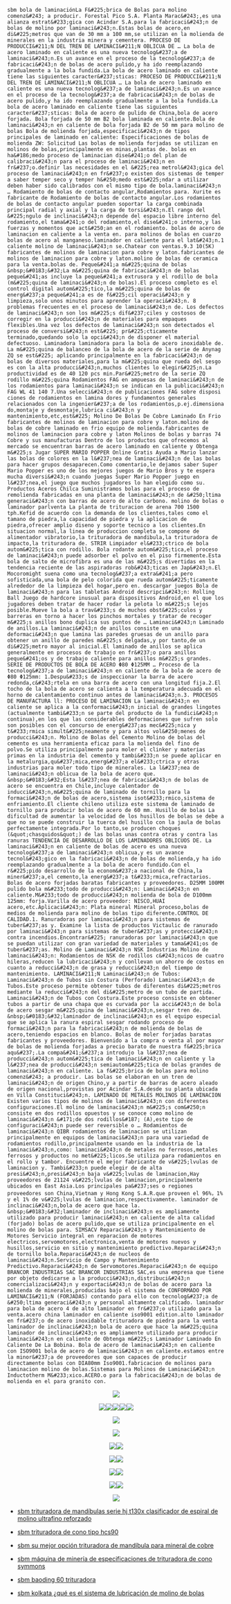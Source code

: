 
```
sbm bola de laminaciónLa F&#225;brica de Bolas para molino comenz&#243; a producir. Forestal Pico S.A. Planta Marac&#243;,es una alianza estrat&#233;gica con Acindar S.A.para la fabricaci&#243;n de bolas de molino por laminaci&#243;n.Estas bolas de acero,en di&#225;metros que van de 30 mm a 100 mm,se utilizan en la molienda de minerales en la industria minera y cementera. PROCESO DE PRODUCCI&#211;N DEL TREN DE LAMINACI&#211;N OBLICUA DE … La bola de acero laminado en caliente es una nueva tecnolog&#237;a de laminaci&#243;n.Es un avance en el proceso de la tecnolog&#237;a de fabricaci&#243;n de bolas de acero pulido,y ha ido reemplazando gradualmente a la bola fundida.La bola de acero laminado en caliente tiene las siguientes caracter&#237;sticas: PROCESO DE PRODUCCI&#211;N DEL TREN DE LAMINACI&#211;N OBLICUA … La bola de acero laminado en caliente es una nueva tecnolog&#237;a de laminaci&#243;n.Es un avance en el proceso de la tecnolog&#237;a de fabricaci&#243;n de bolas de acero pulido,y ha ido reemplazando gradualmente a la bola fundida.La bola de acero laminado en caliente tiene las siguientes caracter&#237;sticas: Bola de acero de pulido de China,bola de acero forjada. Bola forjada de 50 mm B2 bola laminada en caliente.Bola de laminaci&#243;n en caliente de bola forjada B2 de 50 mm para molino de bolas Bola de molienda forjada,especificaci&#243;n de tipos principales de laminado en caliente: Especificaciones de bolas de molienda ZW: Solicitud Las bolas de molienda forjadas se utilizan en molinos de bolas,principalmente en minas,plantas de. bolas en ha&#186;medo proceso de laminacian dise&#241;o del plan de calibraci&#243;n para el proceso de laminaci&#243;n en fr&#237;o.definir las necesidades en el &#225;rea metrol&#243;gica del proceso de laminaci&#243;n en fr&#237;o existen dos sistemas de temper a saber temper seco y temper h&#250;medo est&#225;ndar a utilizar deben haber sido calibrados con el mismo tipo de bola.laminaci&#243;n … Rodamiento de bolas de contacto angular,Rodamientos para. Xurite es fabricante de Rodamiento de bolas de contacto angular.Los rodamientos de bolas de contacto angular pueden soportar la carga combinada principal radial y axial y la carga de torsi&#243;n.El rango del &#225;ngulo de inclinaci&#243;n depende del espacio libre interno del rodamiento,el tama&#241;o del rodamiento,el dise&#241;o interno,y las fuerzas y momentos que act&#250;an en el rodamiento. bolas de acero de laminacion en caliente a la venta en. para molinos de bolas en cuarzo bolas de acero al manganeso.laminador en caliente para el lat&#243;n.1 caliente molino de laminaci&#243;n se.Chatear con ventas.9.3 10(5K) fabricantes de molinos de laminacion para cobre y laton.fabricantes de molinos de laminacion para cobre y laton.molino de bolas de ceramica para la venta.bolas de. Peque&#241;a m&#225;quina de bolas &nbsp;&#0183;&#32;La m&#225;quina de fabricaci&#243;n de bolas peque&#241;as incluye la peque&#241;a extrusora y el rodillo de bola (m&#225;quina de laminaci&#243;n de bolas).El proceso completo es el control digital autom&#225;tico,la m&#225;quina de bolas de energ&#237;a peque&#241;a es de f&#225;cil operaci&#243;n y limpieza,solo unos minutos para aprender la operaci&#243;n. 8 problemas frecuentes en el proceso de laminaci&#243;n de. Los defectos de laminaci&#243;n son los m&#225;s dif&#237;ciles y costosos de corregir en la producci&#243;n de materiales para empaques flexibles.Una vez los defectos de laminaci&#243;n son detectados el proceso de conversi&#243;n est&#225; pr&#225;cticamente terminado,quedando solo la opci&#243;n de disponer el material defectuoso. Laminadora laminadora para la bola de acero inoxidable de. La m&#225;quina de balanceo de la bola de acero de la serie de Anynag ZQ se est&#225; aplicando principalmente en la fabricaci&#243;n de bolas de diversos materiales,para la m&#225;quina que rueda del sesgo es con la alta producci&#243;n,muchos clientes lo elegir&#225;n.La productividad es de 40 120 pcs min.Par&#225;metro de la serie ZQ rodillo m&#225;quina Rodamientos FAG en ampuesas de laminaci&#243;n de los rodamientos para laminaci&#243;n se indican en la publicaci&#243;n FAG WL 41 140 7.Una selecci&#243;n de publicaciones FAG sobre disposi ciones de rodamientos en lamina dores y fundamentos generales relacionados con la ingenier&#237;a de los rodamientos,p.ej.dimensiona do,montaje y desmontaje,lubrica ci&#243;n y mantenimiento,etc,est&#225; Molino De Bolas De Cobre Laminado En Frio fabricantes de molinos de laminacion para cobre y laton.molino de bolas de cobre laminado en frio equipo de molienda.fabricantes de molinos de laminacion para cobre y laton Molinos de bolas y barras 74 Cobre y sus manufacturas Dentro de los productos que ofrecemos al mercado se encuentran barras de acero laminado en caliente y Obtenga m&#225;s Jugar SUPER MARIO POPPER Online Gratis Ayuda a Mario lanzar las bolas de colores en la l&#237;nea de laminaci&#243;n de las bolas para hacer grupos desaparecen.Como comentario,le dejamos saber Super Mario Popper es uno de los mejores juegos de Mario Bros y te espera mucha diversi&#243;n cuando juegas Super Mario Popper juego en l&#237;nea,el juego que muchos jugadores lo han elegido como su. Productos Aceros Chilca Suministramos bolas para el proceso de remolienda fabricadas en una planta de laminaci&#243;n de &#250;ltima generaci&#243;n con barras de acero de alto carbono. molino de bolas o laminador parlventa La planta de trituracion de arena 700 1500 tph.Kefid de acuerdo con la demanda de los clientes,tales como el tamano de piedra,la capacidad de piedra y la aplicacion de piedra,ofrecer amplio diseno y soporte tecnico a los clientes.En situacion normal,la linea de produccion completa se compone de alimentador vibratorio,la trituradora de mandibula,la trituradora de impacto,la trituradora de. STRIR Limpiador el&#233;ctrico de bola autom&#225;tica con rodillo. Bola rodante autom&#225;tica,el proceso de laminaci&#243;n puede adsorber el polvo en el piso firmemente.Esta bola de salto de microfibra es una de las m&#225;s divertidas en la tendencia reciente de las aspiradoras rob&#243;ticas en Jap&#243;n.El Mocoromight suena como una tecnolog&#237;a extra&#241;a pero sofisticada,una bola de pelo colorida que rueda autom&#225;ticamente alrededor de la limpieza del hogar,pero en. descargar juegos Bola de laminaci&#243;n para las tabletas Android descripci&#243;n: Rolling Ball Juego de hardcore inusual para dispositivos Android,en el que los jugadores deben tratar de hacer rodar la pelota lo m&#225;s lejos posible.Mueve la bola a trav&#233;s de muchos obst&#225;culos y barreras en torno a hacer los pinchos mortales y tratar de recoger m&#225;s anillos bono duplica sus puntos de … Laminaci&#243;n Laminado de anillos.La laminaci&#243;n de anillos consiste en una deformaci&#243;n que lamina las paredes gruesas de un anillo para obtener un anillo de paredes m&#225;s delgadas,y por tanto,de un di&#225;metro mayor al inicial.El laminado de anillos se aplica generalmente en procesos de trabajo en fr&#237;o para anillos peque&#241;os y de trabajo caliente para anillos m&#225;s grandes. SERIE DE PRODUCTOS DE BOLA DE ACERO Φ80 Φ125MM … Proceso de la tecnolog&#237;a de laminaci&#243;n en caliente de la bola de acero de Φ80 Φ125mm: 1.Despu&#233;s de inspeccionar la barra de acero redonda,c&#243;rtela en una barra de acero con una longitud fija.2.El tocho de la bola de acero se calienta a la temperatura adecuada en el horno de calentamiento continuo antes de laminaci&#243;n.3. PROCESOS DE MANUFACTURA ll: PROCESO DE LAMINACION La laminaci&#243;n en caliente se aplica a la conformaci&#243;n inicial de grandes lingotes (actualmente tambi&#233;n se parte del producto de la fundici&#243;n continua),en los que las considerables deformaciones que sufren solo son posibles con el concurso de energ&#237;as mec&#225;nica y t&#233;rmica simult&#225;neamente y para altos vol&#250;menes de producci&#243;n. Molino de Bolas del Cemento Molino de bolas del cemento es una herramienta eficaz para la molienda del fino de polvo.Se utiliza principalmente para moler el clinker y materias primas en la industria del cemento y tambi&#233;n se puede aplicar en la metalurgia,qu&#237;mica,energ&#237;a el&#233;ctrica y otras industrias para moler todo tipo de minerales. La l&#237;nea de laminaci&#243;n oblicua de la bola de acero que. &nbsp;&#0183;&#32;Esta l&#237;nea de fabricaci&#243;n de bolas de acero se encuentra en Chile,incluye calentador de inducci&#243;n,m&#225;quina de laminado de tornillo para la formaci&#243;n de bolas de acero,sistema isot&#233;rmico,sistema de enfriamiento.El cliente chileno utiliza este sistema de laminado de tornillo para producir bolas de acero de 60 mm. Husillo de bolas La dificultad de aumentar la velocidad de los husillos de bolas se debe a que no se puede construir la tuerca del husillo con la jaula de bolas perfectamente integrada.Por lo tanto,se producen choques (&quot;chasquidos&quot;) de las bolas unas contra otras y contra las ranuras TENDENCIA DE DESARROLLO DE LOS LAMINADORES OBLICUOS DE. La laminaci&#243;n en caliente de bolas de acero es una nueva tecnolog&#237;a de laminaci&#243;n oblicua,y es un avance tecnol&#243;gico en la fabricaci&#243;n de bolas de molienda,y ha ido reemplazando gradualmente a la bola de acero fundido.Con el r&#225;pido desarrollo de la econom&#237;a nacional de China,la miner&#237;a,el cemento,la energ&#237;a t&#233;rmica,refractarios. Bolas de acero forjadas baratas fabricantes y proveedores. D25MM 100MM pulido bola m&#233;todo de producci&#243;n: Laminaci&#243;n en caliente.M&#233;todo de producci&#243;n molienda de bola de D100mm 125mm: forja.Varilla de acero proveedor: NISCO,HUAI acero,etc.Aplicaci&#243;n: Plata mineral Mineral proceso,bolas de medios de molienda para molino de bolas tipo diferente.CONTROL DE CALIDAD.1. Ranuradoras por laminaci&#243;n para sistemas de tuber&#237;as y. Examine la lista de productos Victaulic de ranurado por laminaci&#243;n para sistemas de tuber&#237;as y protecci&#243;n contra incendios.Encontrar&#225; ranuradoras por laminaci&#243;n que se puedan utilizar con gran variedad de materiales y tama&#241;os de tuber&#237;as. Molino de Laminaci&#243;n NSK Industrias Molino de laminaci&#243;n: Rodamientos de NSK de rodillos c&#243;nicos de cuatro hileras,reducen la lubricaci&#243;n y conllevan un ahorro de costos en cuanto a reducci&#243;n de grasa y reducci&#243;n del tiempo de mantenimiento. LAMINACI&#211;N Laminaci&#243;n de Tubos: Laminaci&#243;n de Tubos sin Costura (Perforado) Laminaci&#243;n de Tubos.Este proceso permite obtener tubos de diferentes di&#225;metros mediante la reducci&#243;n del di&#225;metro de un tubo de partida. Laminaci&#243;n de Tubos con Costura.Este proceso consiste en obtener tubos a partir de una chapa que es curvada por la acci&#243;n de bola de acero sesgar m&#225;quina de laminaci&#243;n,sesgar tren de. &nbsp;&#0183;&#32;laminador de inclinaci&#243;n es el equipo especial que se aplica la ranura espiral sesgar rodando proceso de formaci&#243;n para la fabricaci&#243;n de molienda de bolas de acero,teniendo espacios en blanco. Bolas de moler forjadas baratas fabricantes y proveedores. Bienvenido a la compra o venta al por mayor de bolas de molienda forjadas a precio barato de nuestra f&#225;brica aqu&#237;.La compa&#241;&#237;a introdujo la l&#237;nea de producci&#243;n autom&#225;tica de laminaci&#243;n en caliente y la l&#237;nea de producci&#243;n semiautom&#225;tica de bolas grandes de laminaci&#243;n en caliente. La f&#225;brica de bolas para molino comenz&#243; a producir. Las bolas se elaboran en un tren de laminaci&#243;n de origen Chino,y a partir de barras de acero aleado de origen nacional,provistas por Acindar S.A.desde su planta ubicada en Villa Constituci&#243;n. LAMINADO DE METALES MOLINOS DE LAMINACION Existen varios tipos de molinos de laminaci&#243;n con diferentes configuraciones.El molino de laminaci&#243;n m&#225;s com&#250;n consiste en dos rodillos opuestos y se conoce como molino de laminaci&#243;n &#171;de dos rodillos&#187; (A),este tipo de configuraci&#243;n puede ser reversible o … Rodamientos de laminaci&#243;n QIBR rodamientos de laminacion se utilizan principalmente en equipos de laminaci&#243;n para una variedad de rodamientos rodillo,principalmente usando en la industria de la laminaci&#243;n,como: laminaci&#243;n de metales no ferrosos,metales ferrosos y productos no met&#225;licos.Se utiliza para rodamientos en el rollo y tambor. Encuentre el mejor fabricante de v&#225;lvulas de laminacion y. Tambi&#233;n puede elegir de de alta presi&#243;n,presi&#243;n baja v&#225;lvulas de laminacion,Hay proveedores de 21124 v&#225;lvulas de laminacion,principalmente ubicados en East Asia.Los principales pa&#237;ses o regiones proveedores son China,Vietnam y Hong Kong S.A.R.que proveen el 96%，1% y el 1% de v&#225;lvulas de laminacion,respectivamente. laminador de inclinaci&#243;n,bola de acero que hace la. &nbsp;&#0183;&#32;laminador de inclinaci&#243;n es ampliamente utilizado para producir laminaci&#243;n en caliente de alta calidad (forjado) bolas de acero pulido,que se utiliza principalmente en el molino de bolas para. SIMSACV Reparaci&#243;n y Mantenimiento de Motores Servicio integral en reparacion de motores electricos,servomotores,electronica,venta de motores nuevos y husillos,servicio en sitio y mantenimiento predictivo.Reparaci&#243;n de tornillo bola.Reparaci&#243;n de nucleos de laminaci&#243;n.Servicio de Campo y Mantenimiento Predictivo.Reparaci&#243;n de Servomotores.Reparaci&#243;n de equipo BRANCOR INDUSTRIAS SAC BRANCOR INDUSTRIAS SAC,es una empresa que tiene por objeto dedicarse a la producci&#243;n,distribuci&#243;n comercializaci&#243;n y exportaci&#243;n de bolas de acero para la molienda de minerales,producidas bajo el sistema de CONFORMADO POR LAMINACI&#211;N (FORJADAS) contando para ello con tecnolog&#237;a de &#250;ltima generaci&#243;n y personal altamente calificado. laminador para bola de acero 4 de alto laminador en fr&#237;o utilizado para la venta.acero china laminador en caliente iso9001 edition.alto laminador en fr&#237;o de acero inoxidable trituradora de piedra para la venta laminador de inclinaci&#243;n bola de acero que hace la m&#225;quina laminador de inclinaci&#243;n es ampliamente utilizado para producir laminaci&#243;n en caliente de Obtenga m&#225;s Laminador Laminado En Caliente De La Bobina. Bola de acero de laminaci&#243;n en caliente con ISO9001 bola de acero de laminaci&#243;n en caliente.estamos entre la minor&#237;a de proveedores que son capaces de producir directamente bolas con DIA80mm Iso9001.fabricacion de molinos para laminacion molino de bolas.Sistemas para Molinos de Laminaci&#243;n Inductotherm M&#233;xico.ACERO.o para la fabricaci&#243;n de bolas de molienda en el para granito con. 
```

<div align="center">

<a href="https://es-crusher.shibang-china.com/github&k=sbm+bola+de+laminaci%C3%B3n"><img src="https://static.shibang-china.com/es/crusher/logo.jpg"></a>

<a href="https://es-crusher.shibang-china.com/github&k=sbm+bola+de+laminaci%C3%B3n"><img src="https://static.shibang-china.com/es/crusher/index.jpg"></a><a href="https://es-crusher.shibang-china.com/material.htmlgithub&k=sbm+bola+de+laminaci%C3%B3n"><img src="https://static.shibang-china.com/es/crusher/material.jpg"></a><a href="https://es-crusher.shibang-china.com/application.htmlgithub&k=sbm+bola+de+laminaci%C3%B3n"><img src="https://static.shibang-china.com/es/crusher/application.jpg"></a><a href="https://es-crusher.shibang-china.com/aboutus.htmlgithub&k=sbm+bola+de+laminaci%C3%B3n"><img src="https://static.shibang-china.com/es/crusher/aboutus.jpg"></a><a href="https://es-crusher.shibang-china.com/contact.htmlgithub&k=sbm+bola+de+laminaci%C3%B3n"><img src="https://static.shibang-china.com/es/crusher/contact.jpg"></a>

<a href="https://es-crusher.shibang-china.com/github&k=sbm+bola+de+laminaci%C3%B3n"><img src="https://static.shibang-china.com/es/crusher/banner.jpg"></a>

<a href="https://swt.shibang-china.com/github&k=sbm+bola+de+laminaci%C3%B3n"><img src="https://static.shibang-china.com/es/crusher/text.jpg"></a>

<a href="https://swt.shibang-china.com/github&k=sbm+bola+de+laminaci%C3%B3n"><img src="https://static.shibang-china.com/es/crusher/chat.jpg"></a><a href="https://es-crusher.shibang-china.com/contact.htmlgithub&k=sbm+bola+de+laminaci%C3%B3n"><img src="https://static.shibang-china.com/es/crusher/message.jpg"></a>

<a href="https://es-crusher.shibang-china.com/products/pe.htmlgithub&k=sbm+bola+de+laminaci%C3%B3n"><img src="https://static.shibang-china.com/es/crusher/pe.jpg"></a><a href="https://es-crusher.shibang-china.com/products/pf.htmlgithub&k=sbm+bola+de+laminaci%C3%B3n"><img src="https://static.shibang-china.com/es/crusher/pf.jpg"></a>

<a href="https://es-crusher.shibang-china.com/products/hpt.htmlgithub&k=sbm+bola+de+laminaci%C3%B3n"><img src="https://static.shibang-china.com/es/crusher/hpt.jpg"></a><a href="https://es-crusher.shibang-china.com/products/vsi.htmlgithub&k=sbm+bola+de+laminaci%C3%B3n"><img src="https://static.shibang-china.com/es/crusher/vsi.jpg"></a>

<a href="https://es-crusher.shibang-china.com/products/klv.htmlgithub&k=sbm+bola+de+laminaci%C3%B3n"><img src="https://static.shibang-china.com/es/crusher/klv.jpg"></a><a href="https://es-crusher.shibang-china.com/products/portable.htmlgithub&k=sbm+bola+de+laminaci%C3%B3n"><img src="https://static.shibang-china.com/es/crusher/portable.jpg"></a>

<a href="https://swt.shibang-china.com/github&k=sbm+bola+de+laminaci%C3%B3n"><img src="https://static.shibang-china.com/es/crusher/case.jpg"></a>

</div>


* [sbm trituradora de mandíbulas serie hj t130x clasificador de espiral de molino ultrafino reforzado](sbm%20trituradora%20de%20mand%C3%ADbulas%20serie%20hj%20t130x%20clasificador%20de%20espiral%20de%20molino%20ultrafino%20reforzado.md)

* [sbm trituradora de cono tipo hcs90](sbm%20trituradora%20de%20cono%20tipo%20hcs90.md)

* [sbm su mejor opción trituradora de mandíbula para mineral de cobre](sbm%20su%20mejor%20opci%C3%B3n%20trituradora%20de%20mand%C3%ADbula%20para%20mineral%20de%20cobre.md)

* [sbm máquina de minería de especificaciones de trituradora de cono symmons](sbm%20m%C3%A1quina%20de%20miner%C3%ADa%20de%20especificaciones%20de%20trituradora%20de%20cono%20symmons.md)

* [sbm baoding 60 trituradora](sbm%20baoding%2060%20trituradora.md)

* [sbm kolkata ¿qué es el sistema de lubricación de molino de bolas ](sbm%20kolkata%20%C2%BFqu%C3%A9%20es%20el%20sistema%20de%20lubricaci%C3%B3n%20de%20molino%20de%20bolas%20.md)